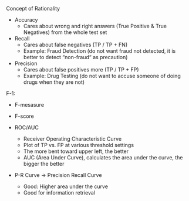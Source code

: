 Concept of Rationality
- Accuracy
	- Cares about wrong and right answers (True Positive & True Negatives) from the whole test set
- Recall
	- Cares about false negatives (TP / TP + FN)
	- Example: Fraud Detection (do not want fraud not detected, it is better to detect “non-fraud“ as precaution)
- Precision
	- Cares about false positives more (TP / TP + FP)
	- Example: Drug Testing (do not want to accuse someone of doing drugs when they are not)

F-1:
- F-mesasure
- F-score

- ROC/AUC
	- Receiver Operating Characteristic Curve
	- Plot of TP vs. FP at various threshold settings
	- The more bent toward upper left, the better
	- AUC (Area Under Curve), calculates the area under the curve, the bigger the better


- P-R Curve → Precision Recall Curve
	- Good: Higher area under the curve
	- Good for information retrieval

